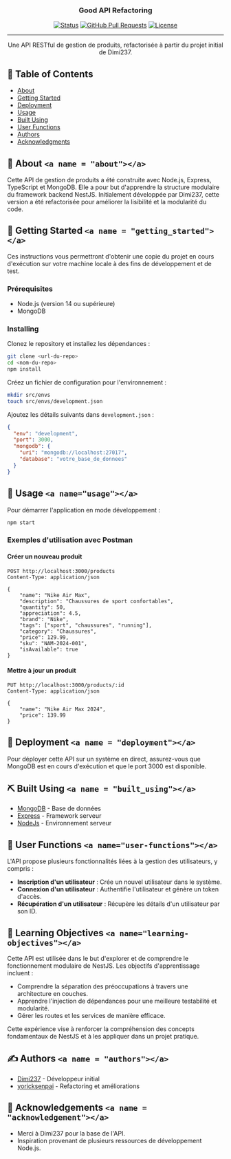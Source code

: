 <h3 align="center">Good API Refactoring</h3>

<div align="center">

[![Status](https://img.shields.io/badge/status-active-success.svg)]()
[![GitHub Pull Requests](https://img.shields.io/github/issues-pr/kylelobo/The-Documentation-Compendium.svg)](https://github.com/kylelobo/The-Documentation-Compendium/pulls)
[![License](https://img.shields.io/badge/license-ISC-blue.svg)](/LICENSE)

</div>

---

<p align="center">Une API RESTful de gestion de produits, refactorisée à partir du projet initial de Dimi237.</p>

## 📝 Table of Contents

- [About](#about)
- [Getting Started](#getting_started)
- [Deployment](#deployment)
- [Usage](#usage)
- [Built Using](#built_using)
- [User Functions](#user-functions)
- [Authors](#authors)
- [Acknowledgments](#acknowledgement)

## 🧐 About `<a name = "about"></a>`

Cette API de gestion de produits a été construite avec Node.js, Express, TypeScript et MongoDB. Elle a pour but d'apprendre la structure modulaire du framework backend NestJS. Initialement développée par Dimi237, cette version a été refactorisée pour améliorer la lisibilité et la modularité du code.

## 🏁 Getting Started `<a name = "getting_started"></a>`

Ces instructions vous permettront d'obtenir une copie du projet en cours d'exécution sur votre machine locale à des fins de développement et de test.

### Prérequisites

- Node.js (version 14 ou supérieure)
- MongoDB

### Installing

Clonez le repository et installez les dépendances :

```bash
git clone <url-du-repo>
cd <nom-du-repo>
npm install
```

Créez un fichier de configuration pour l'environnement :

```bash
mkdir src/envs
touch src/envs/development.json
```

Ajoutez les détails suivants dans `development.json` :

```json
{
  "env": "development",
  "port": 3000,
  "mongodb": {
    "uri": "mongodb://localhost:27017",
    "database": "votre_base_de_donnees"
  }
}
```

## 🎈 Usage `<a name="usage"></a>`

Pour démarrer l'application en mode développement :

```bash
npm start
```

### Exemples d'utilisation avec Postman

#### Créer un nouveau produit

```http
POST http://localhost:3000/products
Content-Type: application/json

{
    "name": "Nike Air Max",
    "description": "Chaussures de sport confortables",
    "quantity": 50,
    "appreciation": 4.5,
    "brand": "Nike",
    "tags": ["sport", "chaussures", "running"],
    "category": "Chaussures",
    "price": 129.99,
    "sku": "NAM-2024-001",
    "isAvailable": true
}
```

#### Mettre à jour un produit

```http
PUT http://localhost:3000/products/:id
Content-Type: application/json

{
    "name": "Nike Air Max 2024",
    "price": 139.99
}
```

## 🚀 Deployment `<a name = "deployment"></a>`

Pour déployer cette API sur un système en direct, assurez-vous que MongoDB est en cours d'exécution et que le port 3000 est disponible.

## ⛏️ Built Using `<a name = "built_using"></a>`

- [MongoDB](https://www.mongodb.com/) - Base de données
- [Express](https://expressjs.com/) - Framework serveur
- [NodeJs](https://nodejs.org/en/) - Environnement serveur

## 👥 User Functions `<a name="user-functions"></a>`

L'API propose plusieurs fonctionnalités liées à la gestion des utilisateurs, y compris :

- **Inscription d'un utilisateur** : Crée un nouvel utilisateur dans le système.
- **Connexion d'un utilisateur** : Authentifie l'utilisateur et génère un token d'accès.
- **Récupération d'un utilisateur** : Récupère les détails d'un utilisateur par son ID.

## 🎯 Learning Objectives `<a name="learning-objectives"></a>`

Cette API est utilisée dans le but d'explorer et de comprendre le fonctionnement modulaire de NestJS. Les objectifs d'apprentissage incluent :

- Comprendre la séparation des préoccupations à travers une architecture en couches.
- Apprendre l'injection de dépendances pour une meilleure testabilité et modularité.
- Gérer les routes et les services de manière efficace.

Cette expérience vise à renforcer la compréhension des concepts fondamentaux de NestJS et à les appliquer dans un projet pratique.

## ✍️ Authors `<a name = "authors"></a>`

- [Dimi237](https://github.com/Dimi237) - Développeur initial
- [yoricksenpai](https://github.com/yoricksenpai) - Refactoring et améliorations

## 🎉 Acknowledgements `<a name = "acknowledgement"></a>`

- Merci à Dimi237 pour la base de l'API.
- Inspiration provenant de plusieurs ressources de développement Node.js.
